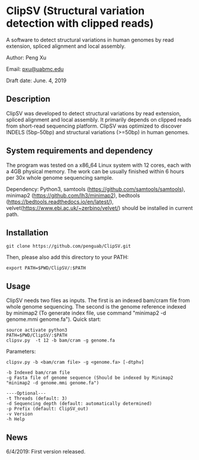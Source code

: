 # ClipSV (Structural variation detection with clipped reads)

A software to detect structural variations in human genomes by read extension, spliced alignment and local assembly.

Author: Peng Xu

Email: pxu@uabmc.edu

Draft date: June. 4, 2019

## Description

ClipSV was developed to detect structural variations by read extension, spliced alignment and local assembly. It primarily depends on clipped reads from short-read sequencing platform. ClipSV was optimized to discover INDELS (5bp-50bp) and structural variations (>=50bp) in human genomes.

## System requirements and dependency

The program was tested on a x86_64 Linux system with 12 cores, each with a 4GB physical memory. The work can be usually finished within 6 hours per 30x whole genome sequencing sample.

Dependency: Python3, samtools (https://github.com/samtools/samtools), minimap2 (https://github.com/lh3/minimap2), bedtools (https://bedtools.readthedocs.io/en/latest/), velvet(https://www.ebi.ac.uk/~zerbino/velvet/) should be installed in current path.


## Installation

```
git clone https://github.com/penguab/ClipSV.git
```
Then, please also add this directory to your PATH:
```
export PATH=$PWD/ClipSV/:$PATH
```

## Usage

ClipSV needs two files as inputs. The first is an indexed bam/cram file from whole genome sequencing. The second is the genome reference indexed by minimap2 (To generate index file, use command "minimap2 -d genome.mmi genome.fa").
Quick start:
```
source activate python3
PATH=$PWD/ClipSV/:$PATH
clipsv.py  -t 12 -b bam/cram -g genome.fa
```

Parameters:
```
clipsv.py -b <bam/cram file> -g <genome.fa> [-dtphv]

-b Indexed bam/cram file
-g Fasta file of genome sequence (Should be indexed by Minimap2 "minimap2 -d genome.mmi genome.fa")

----Optional---
-t Threads (default: 3)
-d Sequencing depth (default: automatically determined)
-p Prefix (default: ClipSV_out)
-v Version
-h Help
```

## News

6/4/2019: First version released.

